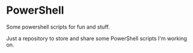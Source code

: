 PowerShell
==========

Some powershell scripts for fun and stuff.

Just a repository to store and share some PowerShell scripts I'm working on.
